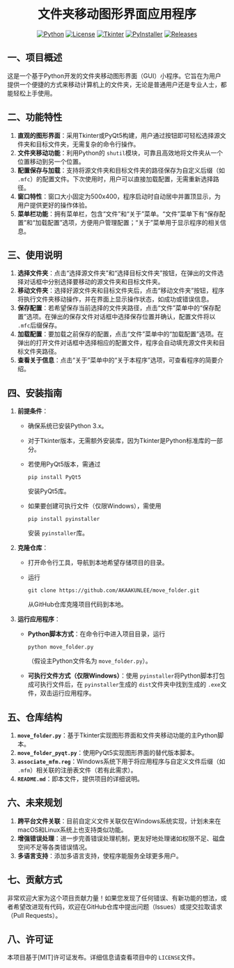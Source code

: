 <div align="center">
<p><h1>文件夹移动图形界面应用程序</h1></p>
</div>
<div align="center">
<a href="https://www.python.org/"><img src="https://img.shields.io/badge/Python-3.6+-blue.svg" alt="Python"></a>
<a href="https://opensource.org/licenses/MIT"><img src="https://img.shields.io/badge/License-MIT-green.svg" alt="License"></a>
<a href="https://docs.python.org/3/library/tkinter.html"><img src="https://img.shields.io/badge/GUI-Tkinter-orange.svg" alt="Tkinter"></a>
<a href="https://www.pyinstaller.org/"><img src="https://img.shields.io/badge/Packaging-PyInstaller-brightgreen.svg" alt="PyInstaller"></a>
<a href="https://github.com/AKAAKUNLEE/move_folder/releases"><img src="https://img.shields.io/github/v/release/AKAAKUNLEE/move_folder" alt="Releases"></a>
</div>

## 一、项目概述

这是一个基于Python开发的文件夹移动图形界面（GUI）小程序。它旨在为用户提供一个便捷的方式来移动计算机上的文件夹，无论是普通用户还是专业人士，都能轻松上手使用。

## 二、功能特性

1. **直观的图形界面**：采用Tkinter或PyQt5构建，用户通过按钮即可轻松选择源文件夹和目标文件夹，无需复杂的命令行操作。
2. **文件夹移动功能**：利用Python的 `shutil`模块，可靠且高效地将文件夹从一个位置移动到另一个位置。
3. **配置保存与加载**：支持将源文件夹和目标文件夹的路径保存为自定义后缀（如 `.mfc`）的配置文件。下次使用时，用户可以直接加载配置，无需重新选择路径。
4. **窗口特性**：窗口大小固定为500x400，程序启动时自动居中并置顶显示，为用户提供更好的操作体验。
5. **菜单栏功能**：拥有菜单栏，包含“文件”和“关于”菜单。“文件”菜单下有“保存配置”和“加载配置”选项，方便用户管理配置；“关于”菜单用于显示程序的相关信息。

## 三、使用说明

1. **选择文件夹**：点击“选择源文件夹”和“选择目标文件夹”按钮，在弹出的文件选择对话框中分别选择要移动的源文件夹和目标文件夹。
2. **移动文件夹**：选择好源文件夹和目标文件夹后，点击“移动文件夹”按钮，程序将执行文件夹移动操作，并在界面上显示操作状态，如成功或错误信息。
3. **保存配置**：若希望保存当前选择的文件夹路径，点击“文件”菜单中的“保存配置”选项。在弹出的保存文件对话框中选择保存位置并确认，配置文件将以 `.mfc`后缀保存。
4. **加载配置**：要加载之前保存的配置，点击“文件”菜单中的“加载配置”选项。在弹出的打开文件对话框中选择相应的配置文件，程序会自动填充源文件夹和目标文件夹路径。
5. **查看关于信息**：点击“关于”菜单中的“关于本程序”选项，可查看程序的简要介绍。

## 四、安装指南

1. **前提条件**：
   - 确保系统已安装Python 3.x。
   - 对于Tkinter版本，无需额外安装库，因为Tkinter是Python标准库的一部分。
   - 若使用PyQt5版本，需通过
     ```
     pip install PyQt5
     ```

     安装PyQt5库。
   - 如果要创建可执行文件（仅限Windows），需使用
     ```
     pip install pyinstaller
     ```

     安装 `pyinstaller`库。
2. **克隆仓库**：
   - 打开命令行工具，导航到本地希望存储项目的目录。
   - 运行
     ```
     git clone https://github.com/AKAAKUNLEE/move_folder.git
     ```

     从GitHub仓库克隆项目代码到本地。
3. **运行应用程序**：
   - **Python脚本方式**：在命令行中进入项目目录，运行
     ```
     python move_folder.py
     ```

     （假设主Python文件名为 `move_folder.py`）。
   - **可执行文件方式（仅限Windows）**：使用 `pyinstaller`将Python脚本打包成可执行文件后，在 `pyinstaller`生成的 `dist`文件夹中找到生成的 `.exe`文件，双击运行应用程序。

## 五、仓库结构

1. **`move_folder.py`**：基于Tkinter实现图形界面和文件夹移动功能的主Python脚本。
2. **`move_folder_pyqt.py`**：使用PyQt5实现图形界面的替代版本脚本。
3. **`associate_mfm.reg`**：Windows系统下用于将应用程序与自定义文件后缀（如 `.mfm`）相关联的注册表文件（若有此需求）。
4. **`README.md`**：即本文件，提供项目的详细说明。

## 六、未来规划

1. **跨平台文件关联**：目前自定义文件关联仅在Windows系统实现，计划未来在macOS和Linux系统上也支持类似功能。
2. **增强错误处理**：进一步完善错误处理机制，更友好地处理诸如权限不足、磁盘空间不足等各类错误情况。
3. **多语言支持**：添加多语言支持，使程序能服务全球更多用户。

## 七、贡献方式

非常欢迎大家为这个项目贡献力量！如果您发现了任何错误、有新功能的想法，或者希望改进现有代码，欢迎在GitHub仓库中提出问题（Issues）或提交拉取请求（Pull Requests）。

## 八、许可证

本项目基于[MIT]许可证发布。详细信息请查看项目中的 `LICENSE`文件。
